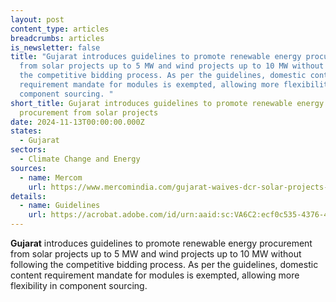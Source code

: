 ```yaml
---
layout: post
content_type: articles
breadcrumbs: articles
is_newsletter: false
title: "Gujarat introduces guidelines to promote renewable energy procurement
  from solar projects up to 5 MW and wind projects up to 10 MW without following
  the competitive bidding process. As per the guidelines, domestic content
  requirement mandate for modules is exempted, allowing more flexibility in
  component sourcing. "
short_title: Gujarat introduces guidelines to promote renewable energy
  procurement from solar projects
date: 2024-11-13T00:00:00.000Z
states:
  - Gujarat
sectors:
  - Climate Change and Energy
sources:
  - name: Mercom
    url: https://www.mercomindia.com/gujarat-waives-dcr-solar-projects-5-mw
details:
  - name: Guidelines
    url: https://acrobat.adobe.com/id/urn:aaid:sc:VA6C2:ecf0c535-4376-4c3e-b430-961f52e46929
---
```

**Gujarat** introduces guidelines to promote renewable energy procurement from solar projects up to 5 MW and wind projects up to 10 MW without following the competitive bidding process. As per the guidelines, domestic content requirement mandate for modules is exempted, allowing more flexibility in component sourcing.
